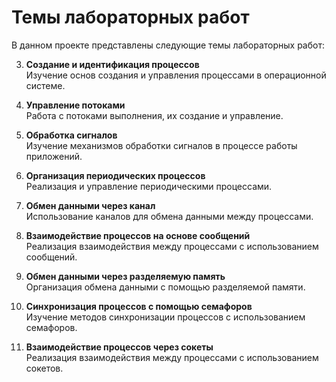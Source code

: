 # Темы лабораторных работ

В данном проекте представлены следующие темы лабораторных работ:

3. **Создание и идентификация процессов**  
   Изучение основ создания и управления процессами в операционной системе.

4. **Управление потоками**  
   Работа с потоками выполнения, их создание и управление.

5. **Обработка сигналов**  
   Изучение механизмов обработки сигналов в процессе работы приложений.

6. **Организация периодических процессов**  
   Реализация и управление периодическими процессами.

7. **Обмен данными через канал**  
   Использование каналов для обмена данными между процессами.

8. **Взаимодействие процессов на основе сообщений**  
   Реализация взаимодействия между процессами с использованием сообщений.

9. **Обмен данными через разделяемую память**  
   Организация обмена данными с помощью разделяемой памяти.

10. **Синхронизация процессов с помощью семафоров**  
   Изучение методов синхронизации процессов с использованием семафоров.

11. **Взаимодействие процессов через сокеты**  
   Реализация взаимодействия между процессами с использованием сокетов.
